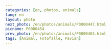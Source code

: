 ```yaml
---
categories: [en, photos, animals]
lang: en
layout: photo
next_photo: /en/photos/animals/P0000447.html
picname: P0000454
prev_photo: /en/photos/animals/P0000463.html
tags: [Animal, Fotofalle, Pavian]
---
```

